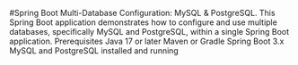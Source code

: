 #Spring Boot Multi-Database Configuration: MySQL & PostgreSQL.
This Spring Boot application demonstrates how to configure and use multiple databases, specifically MySQL and PostgreSQL, within a single Spring Boot application.
Prerequisites
Java 17 or later
Maven or Gradle
Spring Boot 3.x
MySQL and PostgreSQL installed and running
